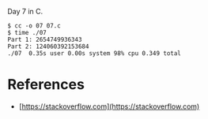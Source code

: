 Day 7 in C.

```console
$ cc -o 07 07.c
$ time ./07
Part 1: 2654749936343
Part 2: 124060392153684
./07  0.35s user 0.00s system 98% cpu 0.349 total
```

# References

- [https://stackoverflow.com](https://stackoverflow.com)
